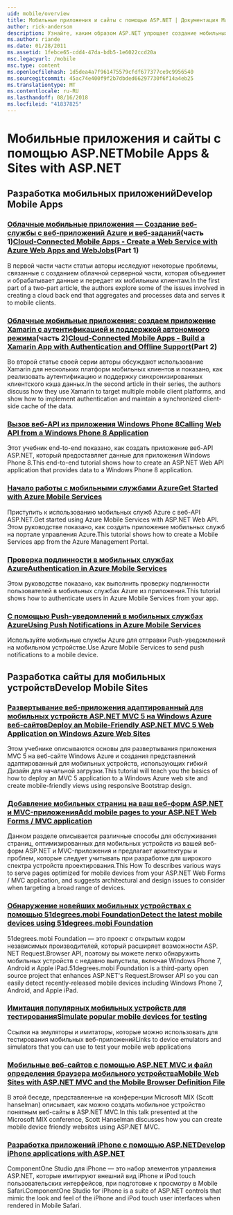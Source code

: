 ```yaml
---
uid: mobile/overview
title: Мобильные приложения и сайты с помощью ASP.NET | Документация Майкрософт
author: rick-anderson
description: Узнайте, каким образом ASP.NET упрощает создание мобильных веб-приложений
ms.author: riande
ms.date: 01/28/2011
ms.assetid: 1febce65-cdd4-47da-bdb5-1e6022ccd20a
msc.legacyurl: /mobile
msc.type: content
ms.openlocfilehash: 1d5dea4a7f961475579cfdf677377ce9c9956540
ms.sourcegitcommit: 45ac74e400f9f2b7dbded66297730f6f14a4eb25
ms.translationtype: MT
ms.contentlocale: ru-RU
ms.lasthandoff: 08/16/2018
ms.locfileid: "41837825"
---
```

<a name="mobile-apps--sites-with-aspnet"></a><span data-ttu-id="418ee-103">Мобильные приложения и сайты с помощью ASP.NET</span><span class="sxs-lookup"><span data-stu-id="418ee-103">Mobile Apps & Sites with ASP.NET</span></span>
====================
## <a name="develop-mobile-apps"></a><span data-ttu-id="418ee-104">Разработка мобильных приложений</span><span class="sxs-lookup"><span data-stu-id="418ee-104">Develop Mobile Apps</span></span>


### <a name="cloud-connected-mobile-apps---create-a-web-service-with-azure-web-apps-and-webjobshttpsmsdnmicrosoftcommagazinemt185572part-1"></a><span data-ttu-id="418ee-105">[Облачные мобильные приложения — Создание веб-службы с веб-приложений Azure и веб-заданий](https://msdn.microsoft.com/magazine/mt185572)(часть 1)</span><span class="sxs-lookup"><span data-stu-id="418ee-105">[Cloud-Connected Mobile Apps - Create a Web Service with Azure Web Apps and WebJobs](https://msdn.microsoft.com/magazine/mt185572)(Part 1)</span></span>

<span data-ttu-id="418ee-106">В первой части части статьи авторы исследуют некоторые проблемы, связанные с созданием облачной серверной части, которая объединяет и обрабатывает данные и передает их мобильным клиентам.</span><span class="sxs-lookup"><span data-stu-id="418ee-106">In the first part of a two-part article, the authors explore some of the issues involved in creating a cloud back end that aggregates and processes data and serves it to mobile clients.</span></span>


### <a name="cloud-connected-mobile-apps---build-a-xamarin-app-with-authentication-and-offline-supporthttpsmsdnmicrosoftcommagazinemt422581aspxpart-2"></a><span data-ttu-id="418ee-107">[Облачные мобильные приложения: создаем приложение Xamarin с аутентификацией и поддержкой автономного режима](https://msdn.microsoft.com/magazine/mt422581.aspx)(часть 2)</span><span class="sxs-lookup"><span data-stu-id="418ee-107">[Cloud-Connected Mobile Apps - Build a Xamarin App with Authentication and Offline Support](https://msdn.microsoft.com/magazine/mt422581.aspx)(Part 2)</span></span>

<span data-ttu-id="418ee-108">Во второй статье своей серии авторы обсуждают использование Xamarin для нескольких платформ мобильных клиентов и показано, как реализовать аутентификацию и поддержку синхронизированных клиентского кэша данных.</span><span class="sxs-lookup"><span data-stu-id="418ee-108">In the second article in their series, the authors discuss how they use Xamarin to target multiple mobile client platforms, and show how to implement authentication and maintain a synchronized client-side cache of the data.</span></span>


### <a name="calling-web-api-from-a-windows-phone-8-applicationweb-apioverviewmobile-clientscalling-web-api-from-a-windows-phone-8-applicationmd"></a>[<span data-ttu-id="418ee-109">Вызов веб-API из приложения Windows Phone 8</span><span class="sxs-lookup"><span data-stu-id="418ee-109">Calling Web API from a Windows Phone 8 Application</span></span>](../web-api/overview/mobile-clients/calling-web-api-from-a-windows-phone-8-application.md)

<span data-ttu-id="418ee-110">Этот учебник end-to-end показано, как создать приложение веб-API ASP.NET, который предоставляет данные для приложения Windows Phone 8.</span><span class="sxs-lookup"><span data-stu-id="418ee-110">This end-to-end tutorial shows how to create an ASP.NET Web API application that provides data to a Windows Phone 8 application.</span></span>


### <a name="get-started-with-azure-mobile-serviceshttpsazuremicrosoftcomdocumentationarticlesmobile-services-dotnet-backend-windows-store-dotnet-get-startedwtmcidzumoaspnet"></a>[<span data-ttu-id="418ee-111">Начало работы с мобильными службами Azure</span><span class="sxs-lookup"><span data-stu-id="418ee-111">Get Started with Azure Mobile Services</span></span>](https://azure.microsoft.com/documentation/articles/mobile-services-dotnet-backend-windows-store-dotnet-get-started?WT.mc_id=zumo_aspnet)

<span data-ttu-id="418ee-112">Приступить к использованию мобильных служб Azure с веб-API ASP.NET.</span><span class="sxs-lookup"><span data-stu-id="418ee-112">Get started using Azure Mobile Services with ASP.NET Web API.</span></span> <span data-ttu-id="418ee-113">Этом руководстве показано, как создать приложение мобильных служб на портале управления Azure.</span><span class="sxs-lookup"><span data-stu-id="418ee-113">This tutorial shows how to create a Mobile Services app from the Azure Management Portal.</span></span>


### <a name="authentication-in-azure-mobile-serviceshttpsazuremicrosoftcomdocumentationarticlesmobile-services-dotnet-backend-windows-store-dotnet-get-started-userswtmcidzumoaspnet"></a>[<span data-ttu-id="418ee-114">Проверка подлинности в мобильных службах Azure</span><span class="sxs-lookup"><span data-stu-id="418ee-114">Authentication in Azure Mobile Services</span></span>](https://azure.microsoft.com/documentation/articles/mobile-services-dotnet-backend-windows-store-dotnet-get-started-users/?WT.mc_id=zumo_aspnet)

<span data-ttu-id="418ee-115">Этом руководстве показано, как выполнить проверку подлинности пользователей в мобильных службах Azure из приложения.</span><span class="sxs-lookup"><span data-stu-id="418ee-115">This tutorial shows how to authenticate users in Azure Mobile Services from your app.</span></span>


### <a name="using-push-notifications-in-azure-mobile-serviceshttpsazuremicrosoftcomdocumentationarticlesmobile-services-dotnet-backend-windows-store-dotnet-get-started-pushwtmcidzumoaspnet"></a>[<span data-ttu-id="418ee-116">С помощью Push-уведомлений в мобильных службах Azure</span><span class="sxs-lookup"><span data-stu-id="418ee-116">Using Push Notifications in Azure Mobile Services</span></span>](https://azure.microsoft.com/documentation/articles/mobile-services-dotnet-backend-windows-store-dotnet-get-started-push/?WT.mc_id=zumo_aspnet)

<span data-ttu-id="418ee-117">Используйте мобильные службы Azure для отправки Push-уведомлений на мобильном устройстве.</span><span class="sxs-lookup"><span data-stu-id="418ee-117">Use Azure Mobile Services to send push notifications to a mobile device.</span></span>


## <a name="develop-mobile-sites"></a><span data-ttu-id="418ee-118">Разработка сайты для мобильных устройств</span><span class="sxs-lookup"><span data-stu-id="418ee-118">Develop Mobile Sites</span></span>


### <a name="deploy-an-mobile-friendly-aspnet-mvc-5-web-application-on-windows-azure-web-siteshttpsdocsmicrosoftcomazureapp-service-webweb-sites-dotnet-deploy-aspnet-mvc-mobile-app"></a>[<span data-ttu-id="418ee-119">Развертывание веб-приложения адаптированный для мобильных устройств ASP.NET MVC 5 на Windows Azure веб-сайтов</span><span class="sxs-lookup"><span data-stu-id="418ee-119">Deploy an Mobile-Friendly ASP.NET MVC 5 Web Application on Windows Azure Web Sites</span></span>](https://docs.microsoft.com/azure/app-service-web/web-sites-dotnet-deploy-aspnet-mvc-mobile-app)

<span data-ttu-id="418ee-120">Этом учебнике описываются основы для развертывания приложения MVC 5 на веб-сайте Windows Azure и создания представлений адаптированный для мобильных устройств, использующих гибкий Дизайн для начальной загрузки.</span><span class="sxs-lookup"><span data-stu-id="418ee-120">This tutorial will teach you the basics of how to deploy an MVC 5 application to a Windows Azure web site and create mobile-friendly views using responsive Bootstrap design.</span></span>


### <a name="add-mobile-pages-to-your-aspnet-web-forms--mvc-applicationwhitepapersadd-mobile-pages-to-your-aspnet-web-forms-mvc-applicationmd"></a>[<span data-ttu-id="418ee-121">Добавление мобильных страниц на ваш веб-форм ASP.NET и MVC-приложения</span><span class="sxs-lookup"><span data-stu-id="418ee-121">Add mobile pages to your ASP.NET Web Forms / MVC application</span></span>](../whitepapers/add-mobile-pages-to-your-aspnet-web-forms-mvc-application.md)

<span data-ttu-id="418ee-122">Данном разделе описывается различные способы для обслуживания страниц, оптимизированных для мобильных устройств из вашей веб-форм ASP.NET и MVC-приложения и предлагает архитектуры и проблем, которые следует учитывать при разработке для широкого спектра устройств проектирования.</span><span class="sxs-lookup"><span data-stu-id="418ee-122">This How To describes various ways to serve pages optimized for mobile devices from your ASP.NET Web Forms / MVC application, and suggests architectural and design issues to consider when targeting a broad range of devices.</span></span>


### <a name="detect-the-latest-mobile-devices-using-51degreesmobi-foundationhttpsgithubcom51degreesdotnet-device-detection"></a>[<span data-ttu-id="418ee-123">Обнаружение новейших мобильных устройствах с помощью 51degrees.mobi Foundation</span><span class="sxs-lookup"><span data-stu-id="418ee-123">Detect the latest mobile devices using 51degrees.mobi Foundation</span></span>](https://github.com/51Degrees/dotNET-Device-Detection)

<span data-ttu-id="418ee-124">51degrees.mobi Foundation — это проект с открытым кодом независимых производителей, который расширяет возможности ASP. NET Request.Browser API, поэтому вы можете легко обнаружить мобильных устройств с недавно выпустила, включая Windows Phone 7, Android и Apple iPad.</span><span class="sxs-lookup"><span data-stu-id="418ee-124">51degrees.mobi Foundation is a third-party open source project that enhances ASP.NET's Request.Browser API so you can easily detect recently-released mobile devices including Windows Phone 7, Android, and Apple iPad.</span></span>


### <a name="simulate-popular-mobile-devices-for-testingdevice-simulatorsmd"></a>[<span data-ttu-id="418ee-125">Имитация популярных мобильных устройств для тестирования</span><span class="sxs-lookup"><span data-stu-id="418ee-125">Simulate popular mobile devices for testing</span></span>](device-simulators.md)

<span data-ttu-id="418ee-126">Ссылки на эмуляторы и имитаторы, которые можно использовать для тестирования мобильных веб-приложений</span><span class="sxs-lookup"><span data-stu-id="418ee-126">Links to device emulators and simulators that you can use to test your mobile web applications</span></span>


### <a name="mobile-web-sites-with-aspnet-mvc-and-the-mobile-browser-definition-filehttpwwwhanselmancomblogmixmobilewebsiteswithaspnetmvcandthemobilebrowserdefinitionfileaspx"></a>[<span data-ttu-id="418ee-127">Мобильные веб-сайтов с помощью ASP.NET MVC и файл определения браузера мобильного устройства</span><span class="sxs-lookup"><span data-stu-id="418ee-127">Mobile Web Sites with ASP.NET MVC and the Mobile Browser Definition File</span></span>](http://www.hanselman.com/blog/MixMobileWebSitesWithASPNETMVCAndTheMobileBrowserDefinitionFile.aspx)

<span data-ttu-id="418ee-128">В этой беседе, представленные на конференции Microsoft MIX (Scott hanselman) описывает, как можно создать мобильное устройство понятным веб-сайты в ASP.NET MVC.</span><span class="sxs-lookup"><span data-stu-id="418ee-128">In this talk presented at the Microsoft MIX conference, Scott Hanselman discusses how you can create mobile device friendly websites using ASP.NET MVC.</span></span>


### <a name="develop-iphone-applications-with-aspnethttplabscomponentonecomiphone"></a>[<span data-ttu-id="418ee-129">Разработка приложений iPhone с помощью ASP.NET</span><span class="sxs-lookup"><span data-stu-id="418ee-129">Develop iPhone applications with ASP.NET</span></span>](http://labs.componentone.com/iPhone/)

<span data-ttu-id="418ee-130">ComponentOne Studio для iPhone — это набор элементов управления ASP.NET, которые имитируют внешний вид iPhone и iPod touch пользовательских интерфейсов, при подготовке к просмотру в Mobile Safari.</span><span class="sxs-lookup"><span data-stu-id="418ee-130">ComponentOne Studio for iPhone is a suite of ASP.NET controls that mimic the look and feel of the iPhone and iPod touch user interfaces when rendered in Mobile Safari.</span></span>
